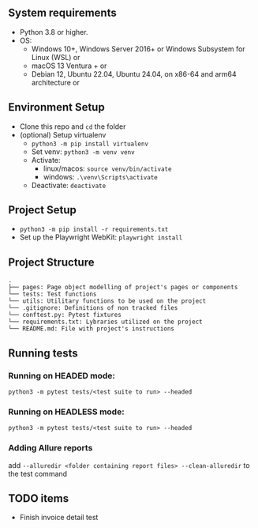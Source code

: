 ## System requirements
- Python 3.8 or higher.
- OS:
    - Windows 10+, Windows Server 2016+ or Windows Subsystem for Linux (WSL) or
    - macOS 13 Ventura + or
    - Debian 12, Ubuntu 22.04, Ubuntu 24.04, on x86-64 and arm64 architecture or

## Environment Setup
- Clone this repo and `cd` the folder
- (optional) Setup virtualenv
    - `python3 -m pip install virtualenv`
    - Set venv: `python3 -m venv venv`
    - Activate: 
        - linux/macos: `source venv/bin/activate`
        - windows: `.\venv\Scripts\activate`
    - Deactivate: `deactivate`

## Project Setup
- `python3 -m pip install -r requirements.txt`
- Set up the Playwright WebKit: `playwright install`

## Project Structure
```
.
├── pages: Page object modelling of project's pages or components
└── tests: Test functions
└── utils: Utilitary functions to be used on the project
└── .gitignore: Definitions of non tracked files
└── conftest.py: Pytest fixtures
└── requirements.txt: Lybraries utilized on the project
└── README.md: File with project's instructions
```

## Running tests
### Running on HEADED mode:
`python3 -m pytest tests/<test suite to run> --headed`

### Running on HEADLESS mode:
`python3 -m pytest tests/<test suite to run> --headed`

### Adding Allure reports
add `--alluredir <folder containing report files> --clean-alluredir` to the test command

## TODO items
- Finish invoice detail test

